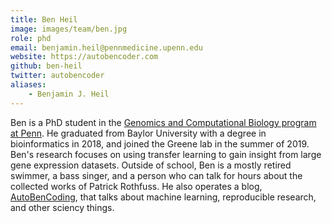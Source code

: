 ```yaml
---
title: Ben Heil
image: images/team/ben.jpg
role: phd
email: benjamin.heil@pennmedicine.upenn.edu
website: https://autobencoder.com
github: ben-heil
twitter: autobencoder
aliases:
    - Benjamin J. Heil
---
```


Ben is a PhD student in the [Genomics and Computational Biology program at Penn](http://www.med.upenn.edu/gcb/).
He graduated from Baylor University with a degree in bioinformatics in 2018, and joined the Greene lab in the summer of 2019.
Ben's research focuses on using transfer learning to gain insight from large gene expression datasets.
Outside of school, Ben is a mostly retired swimmer, a bass singer, and a person who can talk for hours about the collected works of Patrick Rothfuss.
He also operates a blog, [AutoBenCoding](https://autobencoder.com), that talks about machine learning, reproducible research, and other sciency things.
